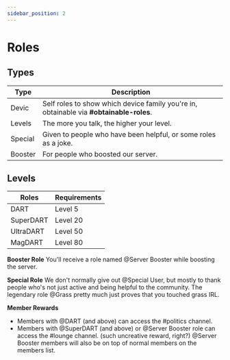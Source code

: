 ```yaml
---
sidebar_position: 2
---
```


# Roles

## Types

| Type    | Description                                                                             |
|---------|-----------------------------------------------------------------------------------------|
| Devic   | Self roles to show which device family you're in, obtainable via **#obtainable-roles**. |
| Levels  | The more you talk, the higher your level.                                               |
| Special | Given to people who have been helpful, or some roles as a joke.                         |
| Booster | For people who boosted our server.                                                      |


## Levels

| Roles     | Requirements |
|-----------|--------------|
| DART      | Level 5      |
| SuperDART | Level 20     |
| UltraDART | Level 50     |
| MagDART   | Level 80     |

**Booster Role**
You'll receive a role named @Server Booster while boosting the server.

**Special Role**
We don't normally give out @Special User, but mostly to thank people who's not just active and being helpful to the community.
The legendary role @Grass pretty much just proves that you touched grass IRL.

**Member Rewards**
- Members with @DART (and above) can access the #politics channel.
- Members with @SuperDART (and above) or @Server Booster role can access the #lounge channel. (such uncreative reward, right?)
@Server Booster members will also be on top of normal members on the members list.
